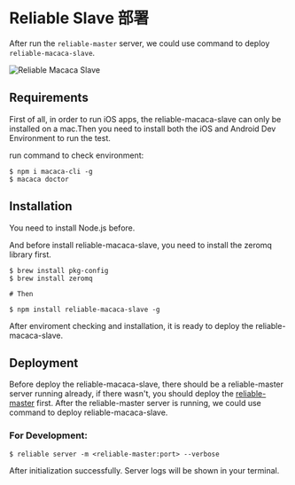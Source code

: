 # Reliable Slave 部署

After run the `reliable-master` server, we could use command to deploy `reliable-macaca-slave`.

![Reliable Macaca Slave](http://ww2.sinaimg.cn/large/6d308bd9gw1fajd8rayohj20qc0j0tbw.jpg)

## Requirements

First of all, in order to run iOS apps, the reliable-macaca-slave can only be installed on a mac.Then you need to install both the iOS and Android Dev Environment to run the test.

run command to check environment:

```shell
$ npm i macaca-cli -g
$ macaca doctor
```

## Installation

You need to install Node.js before.

And before install reliable-macaca-slave, you need to install the zeromq library first.

```shell
$ brew install pkg-config
$ brew install zeromq

# Then

$ npm install reliable-macaca-slave -g
```

After enviroment checking and installation, it is ready to deploy the reliable-macaca-slave.

## Deployment

Before deploy the reliable-macaca-slave, there should be a reliable-master server running already, if there wasn't, you should deploy the [reliable-master](//github.com/reliablejs/reliable-master) first. After the reliable-master server is running, we could use command to deploy reliable-macaca-slave.

### For Development:

```shell
$ reliable server -m <reliable-master:port> --verbose
```
After initialization successfully. Server logs will be shown in your terminal.
